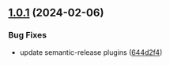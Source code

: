 ## [1.0.1](https://github.com/Jim876633/docusaurus-plugin-get-doc-create-date/compare/v1.0.0...v1.0.1) (2024-02-06)


### Bug Fixes

* update semantic-release plugins ([644d2f4](https://github.com/Jim876633/docusaurus-plugin-get-doc-create-date/commit/644d2f4a0099276204ed125e64b6631e62a57c0d))
